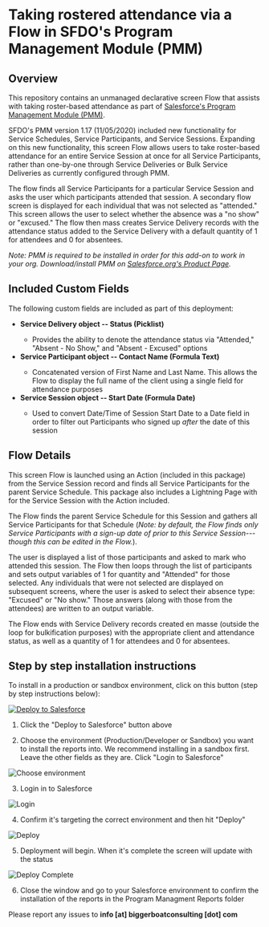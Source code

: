 # Taking rostered attendance via a Flow in SFDO's Program Management Module (PMM)

## Overview
<p>This repository contains an unmanaged declarative screen Flow that assists with taking roster-based attendance as part of <a href="https://powerofus.force.com/s/article/PMM-Documentation">Salesforce's Program Management Module (PMM)</a>.</p>
<p>SFDO's PMM version 1.17 (11/05/2020) included new functionality for Service Schedules, Service Participants, and Service Sessions. Expanding on this new functionality, this screen Flow allows users to take roster-based attendance for an entire Service Session at once for all Service Participants, rather than one-by-one through Service Deliveries or Bulk Service Deliveries as currently configured through PMM.</p>
<p>The flow finds all Service Participants for a particular Service Session and asks the user which participants attended that session. A secondary flow screen is displayed for each individual that was not selected as "attended." This screen allows the user to select whether the absence was a "no show" or "excused." The flow then mass creates Service Delivery records with the attendance status added to the Service Delivery with a default quantity of 1 for attendees and 0 for absentees.</p> 
<p><em>Note: PMM is required to be installed in order for this add-on to work in your org. Download/install PMM on <a href="https://install.salesforce.org/products/">Salesforce.org's Product Page</a>.</em></p>


## Included Custom Fields
<p>The following custom fields are included as part of this deployment:</p>
<ul>
  <li><strong>Service Delivery object -- Status (Picklist)</strong></li>
    <ul><li>Provides the ability to denote the attendance status via "Attended," "Absent - No Show," and "Absent - Excused" options</li></ul>
  <li><strong>Service Participant object -- Contact Name (Formula Text)</strong></li>
    <ul><li>Concatenated version of First Name and Last Name. This allows the Flow to display the full name of the client using a single field for attendance purposes</li></ul>
  <li><strong>Service Session object -- Start Date (Formula Date)</strong></li>
    <ul><li>Used to convert Date/Time of Session Start Date to a Date field in order to filter out Participants who signed up <em>after</em> the date of this session</li></ul>
</ul>

## Flow Details
<p>This screen Flow is launched using an Action (included in this package) from the Service Session record and finds all Service Participants for the parent Service Schedule. This package also includes a Lightning Page with for the Service Session with the Action included.</p>
<p>The Flow finds the parent Service Schedule for this Session and gathers all Service Participants for that Schedule (<em>Note: by default, the Flow finds only Service Participants with a sign-up date of prior to this Service Session---though this can be edited in the Flow.</em>).</p>
<p>The user is displayed a list of those participants and asked to mark who attended this session. The Flow then loops through the list of participants and sets output variables of 1 for quantity and "Attended" for those selected. Any individuals that were not selected are displayed on subsequent screens, where the user is asked to select their absence type: "Excused" or "No show." Those answers (along with those from the attendees) are written to an output variable.</p>
<p>The Flow ends with Service Delivery records created en masse (outside the loop for bulkification purposes) with the appropriate client and attendance status, as well as a quantity of 1 for attendees and 0 for absentees.</p>


## Step by step installation instructions

<p>To install in a production or sandbox environment, click on this button (step by step instructions below):</p>
<a href="https://githubsfdeploy.herokuapp.com?owner=Bigger-Boat-Consulting&repo=PMM-Roster-Attendance-Flow&ref=main">
  <img alt="Deploy to Salesforce"
       src="https://raw.githubusercontent.com/afawcett/githubsfdeploy/master/deploy.png">
</a>

1. Click the "Deploy to Salesforce" button above

2. Choose the environment (Production/Developer or Sandbox) you want to install the reports into. We recommend installing in a sandbox first. Leave the other fields as they are. Click "Login to Salesforce"

![Choose environment](https://biggerboatconsulting.com/wp-content/uploads/2020/06/Choose_the_environment.png)

3. Login in to Salesforce

![Login](https://biggerboatconsulting.com/wp-content/uploads/2020/06/Salesforce-login.png)

4. Confirm it's targeting the correct environment and then hit "Deploy"

![Deploy](https://biggerboatconsulting.com/wp-content/uploads/2020/06/Ready_to_deploy.png)

5. Deployment will begin. When it's complete the screen will update with the status

![Deploy Complete](https://biggerboatconsulting.com/wp-content/uploads/2020/06/Deploy_complete.png)

6. Close the window and go to your Salesforce environment to confirm the installation of the reports in the Program Managment Reports folder

Please report any issues to **info [at] biggerboatconsulting [dot] com**
